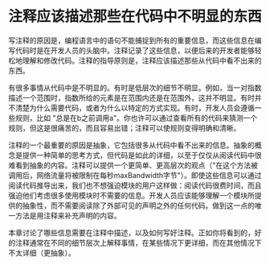 # 注释应该描述那些在代码中不明显的东西

写注释的原因是，编程语言中的语句不能捕捉到所有的重要信息，而这些信息在编写代码时是在开发人员的头脑中。注释记录了这些信息，以便后来的开发者能够轻松地理解和修改代码。注释的指导原则是，注释应该描述那些从代码中看不出来的东西。

有很多事情从代码中是不明显的。有时是低层次的细节不明显。例如，当一对指数描述一个范围时，指数所给的元素是在范围内还是在范围外，这并不明显。有时并不清楚为什么需要代码，或者为什么以特定的方式实现。有时，开发人员会遵循一些规则，比如 "总是在b之前调用a"。你也许可以通过查看所有的代码来猜测一个规则，但这是很痛苦的，而且容易出错；注释可以使规则变得明确和清晰。

注释的一个最重要的原因是抽象，它包括很多从代码中看不出来的信息。抽象的概念是提供一种简单的思考方式，但代码是如此的详细，以至于仅仅从阅读代码中很难看到抽象的内容。注释可以提供一个更简单、更高层次的观点（"在这个方法被调用后，网络流量将被限制在每秒maxBandwidth字节"）。即使这些信息可以通过阅读代码推导出来，我们也不想强迫模块的用户这样做：阅读代码很费时间，而且强迫他们考虑很多使用模块时不需要的信息。开发人员应该能够理解一个模块所提供的抽象性，而不需要阅读除了外部可见的声明之外的任何代码。做到这一点的唯一方法是用注释来补充声明的内容。

本章讨论了哪些信息需要在注释中描述，以及如何写好注释。正如你将看到的，好的注释通常在不同的细节层次上解释事情，在某些情况下更详细，而在其他情况下不太详细（更抽象）。
